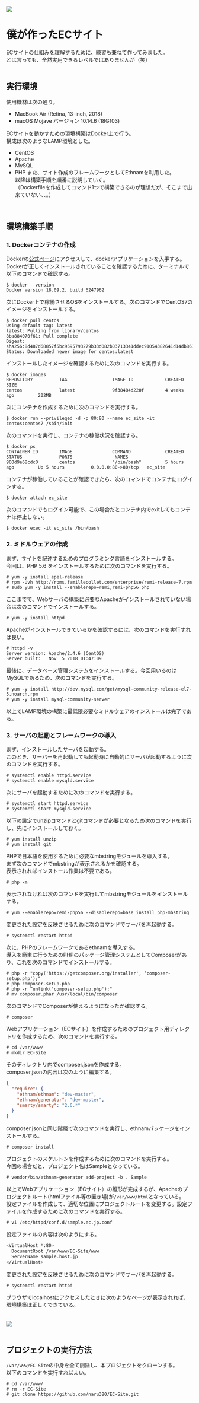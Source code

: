 <img src="https://github.com/naru380/EC-Site/blob/image/my_ec_site.png">
<br>

# 僕が作ったECサイト
ECサイトの仕組みを理解するために、練習も兼ねて作ってみました。<br>
とは言っても、全然実用できるレベルではありませんが（笑）
<br>
<br>

## 実行環境
使用機材は次の通り。
* MacBook Air (Retina, 13-inch, 2018)
* macOS Mojave バージョン 10.14.6 (18G103)

ECサイトを動かすための環境構築はDocker上で行う。<br>
構成は次のようなLAMP環境とした。
* CentOS
* Apache
* MySQL 
* PHP
また、サイト作成のフレームワークとしてEthnamを利用した。<br>
以降は構築手順を順番に説明していく。<br>
（Dockerfileを作成してコマンド1つで構築できるのが理想だが、そこまで出来ていない、、。）
<br>

## 環境構築手順
### 1. Dockerコンテナの作成
Dockerの[公式ページ](https://hub.docker.com)にアクセスして、dockerアプリケーションを入手する。<br>
Dockerが正しくインストールされていることを確認するために、ターミナルで以下のコマンドで確認する。

```shell-session
$ docker --version
Docker version 18.09.2, build 6247962
```

次にDocker上で稼働させるOSをインストールする。次のコマンドでCentOS7のイメージをインストールする。

```shell-session
$ docker pull centos
Using default tag: latest
latest: Pulling from library/centos
8ba884070f61: Pull complete 
Digest: sha256:8d487d68857f5bc9595793279b33d082b03713341ddec91054382641d14db861
Status: Downloaded newer image for centos:latest
```

インストールしたイメージを確認するために次のコマンドを実行する。

```shell-session
$ docker images
REPOSITORY          TAG                 IMAGE ID            CREATED             SIZE
centos              latest              9f38484d220f        4 weeks ago         202MB
```

次にコンテナを作成するために次のコマンドを実行する。

```shell-session
$ docker run --privileged -d -p 80:80 --name ec_site -it centos:centos7 /sbin/init
```

次のコマンドを実行し、コンテナの稼働状況を確認する。

```shell-session
$ docker ps
CONTAINER ID        IMAGE               COMMAND             CREATED             STATUS              PORTS                NAMES
900d9e68cdc0        centos              "/bin/bash"         5 hours ago         Up 5 hours          0.0.0.0:80->80/tcp   ec_site
```

コンテナが稼働していることが確認できたら、次のコマンドでコンテナにログインする。

```shell-session
$ docker attach ec_site
```

次のコマンドでもログイン可能で、この場合だとコンテナ内でexitしてもコンテナは停止しない。
```shell-session
$ docker exec -it ec_site /bin/bash
```


### 2. ミドルウェアの作成
まず、サイトを記述するためのプログラミング言語をインストールする。<br>
今回は、PHP 5.6 をインストールするために次のコマンドを実行する。

```shell-session
# yum -y install epel-release
# rpm -Uvh http://rpms.famillecollet.com/enterprise/remi-release-7.rpm
# sudo yum -y install --enablerepo=remi,remi-php56 php
```

ここまでで、Webサーバの構築に必要なApacheがインストールされていない場合は次のコマンドでインストールする。

```shell-session
# yum -y install httpd
```

Apacheがインストールできているかを確認するには、次のコマンドを実行すれば良い。

```shell-session
# httpd -v
Server version: Apache/2.4.6 (CentOS)
Server built:   Nov  5 2018 01:47:09
```

最後に、データベース管理システムをインストールする。今回用いるのはMySQLであるため、次のコマンドを実行する。

```shell-session
# yum -y install http://dev.mysql.com/get/mysql-community-release-el7-5.noarch.rpm
# yum -y install mysql-community-server
```

以上でLAMP環境の構築に最低限必要なミドルウェアのインストールは完了である。


### 3. サーバの起動とフレームワークの導入
まず、インストールしたサーバを起動する。<br>
このとき、サーバーを再起動しても起動時に自動的にサーバが起動するように次のコマンドを実行する。

```shell-session
# systemctl enable httpd.service
# systemctl enable mysqld.service
```

次にサーバを起動するために次のコマンドを実行する。

```shell-session
# systemctl start httpd.service
# systemctl start mysqld.service
```

以下の設定でunzipコマンドとgitコマンドが必要となるため次のコマンドを実行し、先にインストールしておく。

```shell-session
# yum install unzip
# yum install git
```

PHPで日本語を使用するために必要なmbstringモジュールを導入する。<br>
まず次のコマンドでmbstringが表示されるかを確認する。<br>
表示されればインストール作業は不要である。

```shell-session
# php -m
```

表示されなければ次のコマンドを実行してmbstringモジュールをインストールする。

```shell-session
# yum --enablerepo=remi-php56 --disablerepo=base install php-mbstring
```

変更された設定を反映させるために次のコマンドでサーバを再起動する。

```shell-session
# systemctl restart httpd
```

次に、PHPのフレームワークであるethnamを導入する。<br>
導入を簡単に行うためのPHPのパッケージ管理システムとしてComposerがあり、これを次のコマンドでインストールする。

```shell-session
# php -r "copy('https://getcomposer.org/installer', ‘composer-setup.php');"
# php composer-setup.php
# php -r “unlink('composer-setup.php');"
# mv composer.phar /usr/local/bin/composer
```

次のコマンドでComposerが使えるようになったか確認する。

```shell-session
# composer
```

Webアプリケーション（ECサイト）を作成するためのプロジェクト用ディレクトリを作成するため、次のコマンドを実行する。

```shell_session
# cd /var/www/
# mkdir EC-Site
```

そのディレクトリ内でcomposer.jsonを作成する。<br>
composer.jsonの内容は次のように編集する。

```json
{
  "require": {
    "ethnam/ethnam": "dev-master",
    "ethnam/generator": "dev-master",
    "smarty/smarty": "2.6.*"
  }
}
```

composer.jsonと同じ階層で次のコマンドを実行し、ethnamパッケージをインストールする。

```shell-session
# composer install
```

プロジェクトのスケルトンを作成するために次のコマンドを実行する。<br>
今回の場合だと、プロジェクト名はSampleとなっている。

```shell-session
# vendor/bin/ethnam-generator add-project -b . Sample
```

以上でWebアプリケーション（ECサイト）の雛形が完成するが、Apacheのプロジェクトルート(htmlファイル等の置き場)が`/var/www/html`となっている。<br>
設定ファイルを作成して、適切な位置にプロジェクトルートを変更する。設定ファイルを作成するために次のコマンドを実行する。

```shell-session
# vi /etc/httpd/conf.d/sample.ec.jp.conf
```

設定ファイルの内容は次のようにする。

```bash
<VirtualHost *:80>
  DocumentRoot /var/www/EC-Site/www
  ServerName sample.host.jp
</VirtualHost>
```

変更された設定を反映させるために次のコマンドでサーバを再起動する。

```shell-session
# systemctl restart httpd
```

ブラウザでlocalhostにアクセスしたときに次のようなページが表示されれば、環境構築は正しくできている。
<br>
<br>
<br>
<img src="https://github.com/naru380/EC-Site/blob/image/ethnam_top.png">
<br>
<br>

## プロジェクトの実行方法
`/var/www/EC-Site`の中身を全て削除し、本プロジェクトをクローンする。<br>
以下のコマンドを実行すればよい。

```she-session
# cd /var/www/
# rm -r EC-Site
# git clone https://github.com/naru380/EC-Site.git
```

